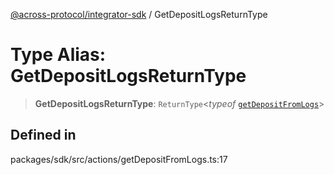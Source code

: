 [@across-protocol/integrator-sdk](../README.md) / GetDepositLogsReturnType

# Type Alias: GetDepositLogsReturnType

> **GetDepositLogsReturnType**: `ReturnType`\<_typeof_ [`getDepositFromLogs`](../functions/getDepositFromLogs.md)\>

## Defined in

packages/sdk/src/actions/getDepositFromLogs.ts:17
